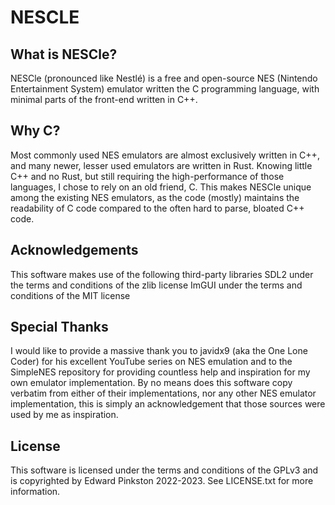  # NESCLE
 ## What is NESCle?
 NESCle (pronounced like Nestlé) is a free and open-source NES (Nintendo Entertainment System) emulator written
 the C programming language, with minimal parts of the front-end written in C++.
 
 ## Why C?
 Most commonly used NES emulators are almost exclusively written in C++, and many newer, lesser used emulators are
 written in Rust. Knowing little C++ and no Rust, but still requiring the high-performance of those languages,
 I chose to rely on an old friend, C. This makes NESCle unique among the existing NES emulators, as the code (mostly)
 maintains the readability of C code compared to the often hard to parse, bloated C++ code.
 
 ## Acknowledgements
 This software makes use of the following third-party libraries
 SDL2 under the terms and conditions of the zlib license
 ImGUI under the terms and conditions of the MIT license
 
 ## Special Thanks
 I would like to provide a massive thank you to javidx9 (aka the One Lone Coder) for his excellent YouTube series
 on NES emulation and to the SimpleNES repository for providing countless help and inspiration for my own emulator
 implementation. By no means does this software copy verbatim from either of their implementations, nor any other
 NES emulator implementation, this is simply an acknowledgement that those sources were used by me as inspiration.
 
 ## License
 This software is licensed under the terms and conditions of the GPLv3 and is copyrighted by Edward Pinkston
 2022-2023. See LICENSE.txt for more information.
 
